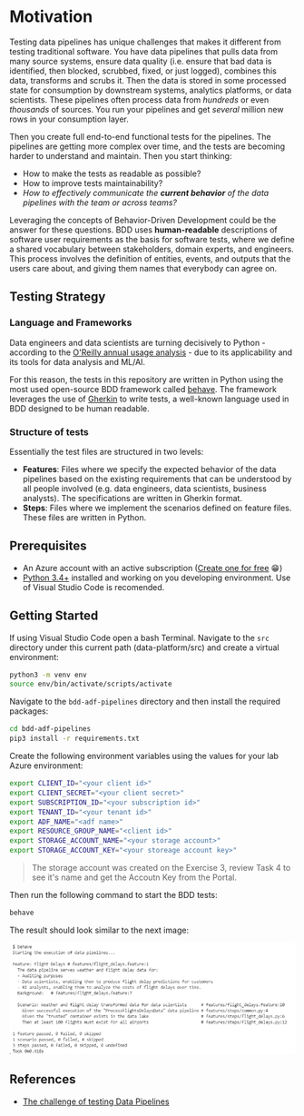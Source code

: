 # Motivation

Testing data pipelines has unique challenges that makes it different from testing traditional software. You have data pipelines that pulls data from many source systems, ensure data quality (i.e. ensure that bad data is identified, then blocked, scrubbed, fixed, or just logged), combines this data, transforms and scrubs it. Then the data is stored in some processed state for consumption by downstream systems, analytics platforms, or data scientists. These pipelines often process data from *hundreds* or even *thousands* of sources. You run your pipelines and get *several* million new rows in your consumption layer.

Then you create full end-to-end functional tests for the pipelines. The pipelines are getting more complex over time, and the tests are becoming harder to understand and maintain. Then you start thinking:

* How to make the tests as readable as possible?
* How to improve tests maintainability?
* *How to effectively communicate the **current behavior** of the data pipelines with the team or across teams?*

Leveraging the concepts of Behavior-Driven Development could be the answer for these questions. BDD uses **human-readable** descriptions of software user requirements as the basis for software tests, where we define a shared vocabulary between stakeholders, domain experts, and engineers. This process involves the definition of entities, events, and outputs that the users care about, and giving them names that everybody can agree on.

## Testing Strategy

### Language and Frameworks

Data engineers and data scientists are turning decisively to Python - according to the [O'Reilly annual usage analysis](https://www.oreilly.com/radar/oreilly-2020-platform-analysis/) - due to its applicability and its tools for data analysis and ML/AI.

For this reason, the tests in this repository are written in Python using the most used open-source BDD framework called [behave](https://github.com/behave/behave). The framework leverages the use of [Gherkin](https://cucumber.io/docs/gherkin/reference/) to write tests, a well-known language used in BDD designed to be human readable.

### Structure of tests

Essentially the test files are structured in two levels:

* **Features**: Files where we specify the expected behavior of the data pipelines based on the existing requirements that can be understood by all people involved (e.g. data engineers, data scientists, business analysts). The specifications are written in Gherkin format.
* **Steps**: Files where we implement the scenarios defined on feature files. These files are written in Python.

## Prerequisites

* An Azure account with an active subscription ([Create one for free](https://azure.microsoft.com/en-us/free/?ref=microsoft.com&utm_source=microsoft.com&utm_medium=docs&utm_campaign=visualstudio) 😁)
* [Python 3.4+](https://www.python.org/downloads/) installed and working on you developing environment. Use of Visual Studio Code is recomended.

## Getting Started

If using Visual Studio Code open a bash Terminal.
Navigate to the `src` directory under this current path (data-platform/src) and create a virtual environment:

```sh
python3 -m venv env
source env/bin/activate/scripts/activate
```

Navigate to the `bdd-adf-pipelines` directory and then install the required packages:

```sh
cd bdd-adf-pipelines
pip3 install -r requirements.txt
```

Create the following environment variables using the values for your lab Azure environment:

```sh
export CLIENT_ID="<your client id>"
export CLIENT_SECRET="<your client secret>"
export SUBSCRIPTION_ID="<your subscription id>"
export TENANT_ID="<your tenant id>"
export ADF_NAME="<adf name>"
export RESOURCE_GROUP_NAME="<client id>"
export STORAGE_ACCOUNT_NAME="<your storage account>"
export STORAGE_ACCOUNT_KEY="<your storeage account key>"
```

>The storage account was created on the Exercise 3, review Task 4 to see it's name and get the Accoutn Key from the Portal.

Then run the following command to start the BDD tests:

```sh
behave
```

The result should look similar to the next image:

![Behave Results](/lab-files/media/behave-results.PNG 'Behave Results')

## References

* [The challenge of testing Data Pipelines](https://medium.com/slalom-build/the-challenge-of-testing-data-pipelines-4450744a84f1)
